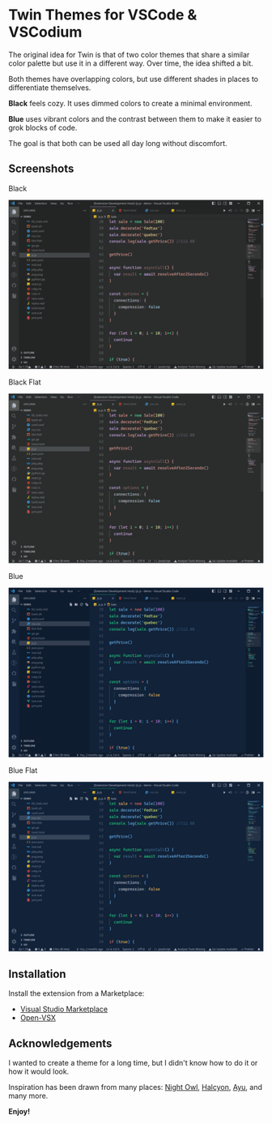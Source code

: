 # Twin Themes for VSCode & VSCodium

The original idea for Twin is that of two color themes that share a similar color palette but use it in a different way. Over time, the idea shifted a bit.

Both themes have overlapping colors, but use different shades in places to differentiate themselves.

**Black** feels cozy. It uses dimmed colors to create a minimal environment.

**Blue** uses vibrant colors and the contrast between them to make it easier to grok blocks of code.

The goal is that both can be used all day long without discomfort.

## Screenshots

Black

![Black normal](/images/black_demo.png)

Black Flat

![Black flat](/images/black_flat_demo.png)

Blue

![Blue normal](/images/blue_demo.png)

Blue Flat

![Blue flat](/images/blue_flat_demo.png)

## Installation

Install the extension from a Marketplace:

- [Visual Studio Marketplace](https://marketplace.visualstudio.com/items?itemName=twin-themes.twin-vsc)
- [Open-VSX](https://open-vsx.org/extension/twin-themes/twin-vsc)

## Acknowledgements

I wanted to create a theme for a long time, but I didn't know how to do it or how it would look.

Inspiration has been drawn from many places: [Night Owl](https://marketplace.visualstudio.com/items?itemName=sdras.night-owl&WT.mc_id=twitter-social-sdras), [Halcyon](https://marketplace.visualstudio.com/items?itemName=brittanychiang.halcyon-vscode), [Ayu](https://marketplace.visualstudio.com/items?itemName=teabyii.ayu), and many more.

**Enjoy!**
